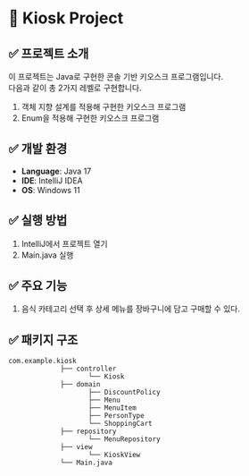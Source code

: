 # 🍔 Kiosk Project

## ✅ 프로젝트 소개

이 프로젝트는 Java로 구현한 콘솔 기반 키오스크 프로그램입니다.</br>
다음과 같이 총 2가지 레벨로 구현합니다.

1. 객체 지향 설계를 적용해 구현한 키오스크 프로그램
2. Enum을 적용해 구현한 키오스크 프로그램

## ✅ 개발 환경

- **Language**: Java 17
- **IDE**: IntelliJ IDEA
- **OS**: Windows 11

## ✅ 실행 방법

1. IntelliJ에서 프로젝트 열기
2. Main.java 실행

## ✅ 주요 기능

1. 음식 카테고리 선택 후 상세 메뉴를 장바구니에 담고 구매할 수 있다.

## ✅ 패키지 구조

```
com.example.kiosk
             ├── controller
                    └── Kiosk
             ├── domain
                    ├── DiscountPolicy
                    ├── Menu
                    ├── MenuItem
                    ├── PersonType
                    └── ShoppingCart
             ├── repository
                    └── MenuRepository
             ├── view
                    └── KioskView
             └── Main.java
```
